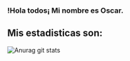 ### !Hola todos¡ Mi nombre es Oscar.

## Mis estadisticas son:
![Anurag git stats](https://github-readme-stats.vercel.app/api?username=Oscargit12)

